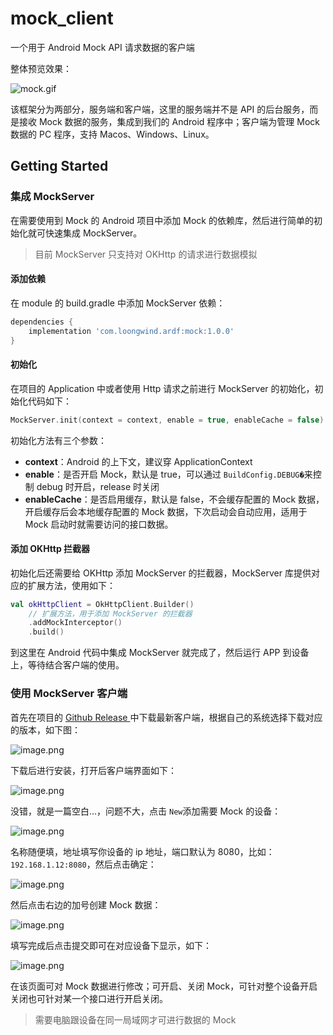 # mock_client

一个用于 Android Mock API 请求数据的客户端

整体预览效果：

![mock.gif](images/0.gif)

该框架分为两部分，服务端和客户端，这里的服务端并不是 API 的后台服务，而是接收 Mock 数据的服务，集成到我们的 Android 程序中；客户端为管理 Mock 数据的 PC 程序，支持 Macos、Windows、Linux。

## Getting Started

### 集成 MockServer

在需要使用到 Mock 的 Android 项目中添加 Mock 的依赖库，然后进行简单的初始化就可快速集成 MockServer。

> 目前 MockServer 只支持对 OKHttp 的请求进行数据模拟

#### 添加依赖
在 module 的 build.gradle 中添加 MockServer 依赖：

```groovy
dependencies {
	implementation 'com.loongwind.ardf:mock:1.0.0'
}
```

#### 初始化

在项目的 Application 中或者使用 Http 请求之前进行 MockServer 的初始化，初始化代码如下：

```kotlin
MockServer.init(context = context, enable = true, enableCache = false)
```

初始化方法有三个参数：

- **context**：Android 的上下文，建议穿 ApplicationContext
- **enable**：是否开启 Mock，默认是 true，可以通过 `BuildConfig.DEBUG�`来控制 debug 时开启，release 时关闭
- **enableCache**：是否启用缓存，默认是 false，不会缓存配置的 Mock 数据，开启缓存后会本地缓存配置的 Mock 数据，下次启动会自动应用，适用于 Mock 启动时就需要访问的接口数据。

#### 添加 OKHttp 拦截器

初始化后还需要给 OKHttp 添加 MockServer 的拦截器，MockServer 库提供对应的扩展方法，使用如下：

```kotlin
val okHttpClient = OkHttpClient.Builder()
    // 扩展方法，用于添加 MockServer 的拦截器
    .addMockInterceptor()
    .build()
```

到这里在 Android 代码中集成 MockServer 就完成了，然后运行 APP 到设备上，等待结合客户端的使用。

### 使用 MockServer 客户端
首先在项目的 [Github Release ](https://github.com/loongwind/android_mock_client/releases) 中下载最新客户端，根据自己的系统选择下载对应的版本，如下图：

![image.png](images/1.png)

下载后进行安装，打开后客户端界面如下：

![image.png](images/2.png)

没错，就是一篇空白...，问题不大，点击 `New`添加需要 Mock 的设备：

![image.png](images/3.png)

名称随便填，地址填写你设备的 ip 地址，端口默认为 8080，比如：`192.168.1.12:8080`，然后点击确定：

![image.png](images/4.png)

然后点击右边的加号创建 Mock 数据：

![image.png](images/5.png)

填写完成后点击提交即可在对应设备下显示，如下：

![image.png](images/6.png)

在该页面可对 Mock 数据进行修改；可开启、关闭 Mock，可针对整个设备开启关闭也可针对某一个接口进行开启关闭。

> 需要电脑跟设备在同一局域网才可进行数据的 Mock
